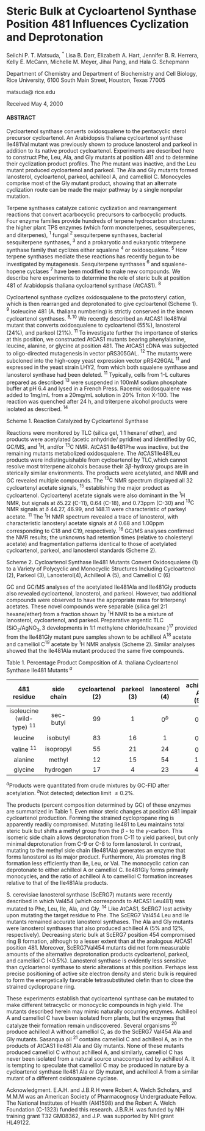 # Steric Bulk at Cycloartenol Synthase Position 481 Influences Cyclization and Deprotonation 

Seiichi P. T. Matsuda, ${ }^{*}$ Lisa B. Darr, Elizabeth A. Hart, Jennifer B. R. Herrera,<br>Kelly E. McCann, Michelle M. Meyer, Jihai Pang, and Hala G. Schepmann

Department of Chemistry and Department of Biochemistry and Cell Biology, Rice University, 6100 South Main Street, Houston, Texas 77005

matsuda@ rice.edu

Received May 4, 2000

#### ABSTRACT



Cycloartenol synthase converts oxidosqualene to the pentacyclic sterol precursor cycloartenol. An Arabidopsis thaliana cycloartenol synthase Ile481Val mutant was previously shown to produce lanosterol and parkeol in addition to its native product cycloartenol. Experiments are described here to construct Phe, Leu, Ala, and Gly mutants at position 481 and to determine their cyclization product profiles. The Phe mutant was inactive, and the Leu mutant produced cycloartenol and parkeol. The Ala and Gly mutants formed lanosterol, cycloartenol, parkeol, achilleol A, and camelliol $\mathrm{C}$. Monocycles comprise most of the Gly mutant product, showing that an alternate cyclization route can be made the major pathway by a single nonpolar mutation.

Terpene synthases catalyze cationic cyclization and rearrangement reactions that convert acarbocyclic precursors to carbocyclic products. Four enzyme families provide hundreds of terpene hydrocarbon structures: the higher plant TPS enzymes (which form monoterpenes, sesquiterpenes, and diterpenes), ${ }^{1}$ fungal ${ }^{2}$ sesquiterpene synthases, bacterial sesquiterpene synthases, ${ }^{3}$ and a prokaryotic and eukaryotic triterpene synthase family that cyclizes either squalene ${ }^{4}$ or oxidosqualene. ${ }^{5}$ How terpene synthases mediate these reactions has recently begun to be investigated by mutagenesis. Sesquiterpene synthases ${ }^{6}$ and squalene-hopene cyclases ${ }^{7}$ have been modified to make new compounds. We describe here experiments to determine the role of steric bulk at position 481 of Arabidopsis thaliana cycloartenol synthase (AtCAS1). ${ }^{8}$

Cycloartenol synthase cyclizes oxidosqualene to the protosteryl cation, which is then rearranged and deprotonated to give cycloartenol (Scheme 1). ${ }^{9}$ Isoleucine 481 (A. thaliana numbering) is strictly conserved in the known cycloartenol synthases. ${ }^{8,10}$ We recently described an AtCAS1 Ile481Val mutant that converts oxidosqualene to cycloartenol (55\%), lanosterol (24\%), and parkeol (21\%). ${ }^{11}$ To investigate further the importance of sterics at this position, we constructed AtCAS1 mutants bearing phenylalanine, leucine, alanine, or glycine at position 481. The AtCAS1 cDNA was subjected to oligo-directed mutagenesis in vector pRS305GAL. ${ }^{12}$ The mutants were subcloned into the high-copy yeast expression vector pRS426GAL ${ }^{11}$ and expressed in the yeast strain LHY2, from which both squalene synthase and lanosterol synthase had been deleted. ${ }^{11}$ Typically, cells from 1-L cultures prepared as described ${ }^{13}$ were suspended in $100 \mathrm{mM}$ sodium phosphate buffer at pH 6.4 and lysed in a French Press. Racemic oxidosqualene was added to $1 \mathrm{mg} / \mathrm{mL}$ from a $20 \mathrm{mg} / \mathrm{mL}$ solution in $20 \%$ Triton X-100. The reaction was quenched after $24 \mathrm{~h}$, and triterpene alcohol products were isolated as described. ${ }^{14}$

Scheme 1. Reaction Catalyzed by Cycloartenol Synthase



Reactions were monitored by TLC (silica gel, 1:1 hexane/ ether), and products were acetylated (acetic anhydride/ pyridine) and identified by GC, GC/MS, and ${ }^{1} \mathrm{H}$, and/or ${ }^{13} \mathrm{C}$ NMR. AtCAS1 Ile481Phe was inactive, but the remaining mutants metabolized oxidosqualene. The AtCAS1Ile481Leu products were indistinguishable from cycloartenol by TLC,which cannot resolve most triterpene alcohols because their $3 \beta$-hydroxy groups are in sterically similar environments. The products were acetylated, and NMR and GC revealed multiple compounds. The ${ }^{13} \mathrm{C}$ NMR spectrum displayed all 32 cycloartenyl acetate signals, ${ }^{15}$ establishing the major product as cycloartenol. Cycloartenyl acetate signals were also dominant in the ${ }^{1} \mathrm{H}$ NMR, but signals at $\delta 5.22$ (C-11), 0.64 (C-18), and $0.73 \mathrm{ppm}$ (C-30) and ${ }^{13} \mathrm{C}$ NMR signals at $\delta$ 44.27, 46.99, and 148.11 were characteristic of parkeyl acetate. ${ }^{11}$ The ${ }^{1} \mathrm{H}$ NMR spectrum revealed a trace of lanosterol, with characteristic lanosteryl acetate signals at $\delta$ 0.68 and $1.00 \mathrm{ppm}$ corresponding to $\mathrm{C} 18$ and $\mathrm{C} 19$, respectively. ${ }^{16}$ GC/MS analyses confirmed the NMR results; the unknowns had retention times (relative to cholesteryl acetate) and fragmentation patterns identical to those of acetylated cycloartenol, parkeol, and lanosterol standards (Scheme 2).

Scheme 2. Cycloartenol Synthase Ile481 Mutants Convert Oxidosqualene (1) to a Variety of Polycyclic and Monocyclic Structures Including Cycloartenol (2), Parkeol (3), Lanosterol(4), Achilleol A (5), and Camelliol C (6)



GC and GC/MS analyses of the acetylated Ile481Ala and Ile481Gly products also revealed cycloartenol, lanosterol, and parkeol. However, two additional compounds were observed to have the appropriate mass for triterpenyl acetates. These novel compounds were separable (silica gel 2:1 hexane/ether) from a fraction shown by ${ }^{1} \mathrm{H}$ NMR to be a mixture of lanosterol, cycloartenol, and parkeol. Preparative argentic TLC $\left(\mathrm{SiO}_{2} / \mathrm{AgNO}_{3}, 3\right.$ developments in 1:1 methylene chloride/hexane $)^{17}$ provided from the Ile481Gly mutant pure samples shown to be achilleol $\mathrm{A}^{18}$ acetate and camelliol $\mathrm{C}^{19}$ acetate by ${ }^{1} \mathrm{H}$ NMR analysis (Scheme 2). Similar analyses showed that the Ile481Ala mutant produced the same five compounds.

Table 1. Percentage Product Composition of A. thaliana Cycloartenol Synthase Ile481 Mutants ${ }^{a}$

| 481 residue | side chain | cycloartenol <br> (2) | parkeol <br> $(\mathbf{3})$ | Ianosterol <br> (4) | achilleol A <br> $(5)$ | camelliol C <br> $(\mathbf{6})$ |
| :---: | :---: | :---: | :---: | :---: | :---: | :---: |
| isoleucine (wild-type) ${ }^{11}$ | sec-butyl | 99 | 1 | $0^{b}$ | $0^{b}$ | $0^{\mathrm{b}}$ |
| leucine | isobutyl | 83 | 16 | 1 | $0^{\mathrm{b}}$ | $0^{\mathrm{b}}$ |
| valine $^{11}$ | isopropyl | 55 | 21 | 24 | $0^{b}$ | $0^{\mathrm{b}}$ |
| alanine | methyl | 12 | 15 | 54 | 13 | 6 |
| glycine | hydrogen | 17 | 4 | 23 | 44 | 12 |

$^a\text{Products were quantitated from crude mixtures by GC-FID after acetylation. }^b\text{Not detected; detection limit }\leq0.2\%$.

The products (percent composition determined by GC) of these enzymes are summarized in Table 1. Even minor steric changes at position 481 impair cycloartenol production. Forming the strained cyclopropane ring is apparently readily compromised. Mutating Ile481 to Leu maintains total steric bulk but shifts a methyl group from the $\beta$ - to the $\gamma$-carbon. This isomeric side chain allows deprotonation from C-11 to yield parkeol, but only minimal deprotonation from C-9 or C-8 to form lanosterol. In contrast, mutating to the methyl side chain (Ile481Ala) generates an enzyme that forms lanosterol as its major product. Furthermore, Ala promotes ring B formation less efficiently than Ile, Leu, or Val. The monocyclic cation can deprotonate to either achilleol A or camelliol C. Ile481Gly forms primarily monocycles, and the ratio of achilleol A to camelliol C formation increases relative to that of the Ile481Ala products.

S. cerevisiae lanosterol synthase (ScERG7) mutants were recently described in which Val454 (which corresponds to AtCAS1 Leu481) was mutated to Phe, Leu, Ile, Ala, and Gly. ${ }^{14}$ Like AtCAS1, ScERG7 lost activity upon mutating the target residue to Phe. The ScERG7 Val454 Leu and Ile mutants remained accurate lanosterol synthases. The Ala and Gly mutants were lanosterol synthases that also produced achilleol A (5\% and 12\%, respectively). Decreasing steric bulk at ScERG7 position 454 compromised ring B formation, although to a lesser extent than at the analogous AtCAS1 position 481. Moreover, ScERG7Val454 mutants did not form measurable amounts of the alternative deprotonation products cycloartenol, parkeol, and camelliol C (<0.5\%). Lanosterol synthase is evidently less sensitive than cycloartenol synthase to steric alterations at this position. Perhaps less precise positioning of active site electron density and steric bulk is required to form the energetically favorable tetrasubstituted olefin than to close the strained cyclopropane ring.

These experiments establish that cycloartenol synthase can be mutated to make different tetracyclic or monocyclic compounds in high yield. The mutants described herein may mimic naturally occurring enzymes. Achilleol A and camelliol $\mathrm{C}$ have been isolated from plants, but the enzymes that catalyze their formation remain undiscovered. Several organisms ${ }^{20}$ produce achilleol A without camelliol C, as do the ScERG7 Val454 Ala and Gly mutants. Sasanqua oil ${ }^{21}$ contains camelliol $\mathrm{C}$ and achilleol $\mathrm{A}$, as in the products of AtCAS1 Ile481 Ala and Gly mutants. None of these mutants produced camelliol C without achilleol A, and similarly, camelliol $\mathrm{C}$ has never been isolated from a natural source unaccompanied by achilleol $\mathrm{A}$. It is tempting to speculate that camelliol $\mathrm{C}$ may be produced in nature by a cycloartenol synthase Ile481 Ala or Gly mutant, and achilleol A from a similar mutant of a different oxidosqualene cyclase.

Acknowledgment. E.A.H. and J.B.R.H were Robert A. Welch Scholars, and M.M.M was an American Society of Pharmacognosy Undergraduate Fellow. The National Institutes of Health (AI41598) and the Robert A. Welch Foundation (C-1323) funded this research. J.B.R.H. was funded by NIH training grant T32 GM08362, and J.P. was supported by NIH grant HL49122.
